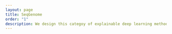 ```yaml
---
layout: page
title: SeqGenome
order: "1"
description: We design this categoy of explainable deep learning methods working on genomics.   
---
```

